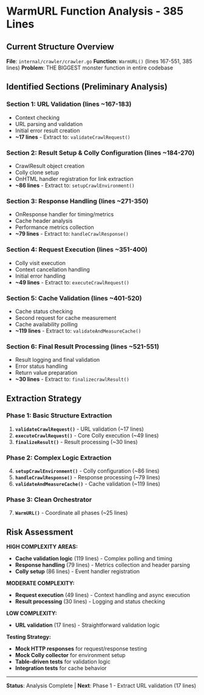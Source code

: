 # WarmURL Function Analysis - 385 Lines

## Current Structure Overview

**File**: `internal/crawler/crawler.go`
**Function**: `WarmURL()` (lines 167-551, 385 lines)
**Problem**: THE BIGGEST monster function in entire codebase

## Identified Sections (Preliminary Analysis)

### Section 1: URL Validation (lines ~167-183)
- Context checking
- URL parsing and validation  
- Initial error result creation
- **~17 lines** - Extract to: `validateCrawlRequest()`

### Section 2: Result Setup & Colly Configuration (lines ~184-270)
- CrawlResult object creation
- Colly clone setup
- OnHTML handler registration for link extraction
- **~86 lines** - Extract to: `setupCrawlEnvironment()`

### Section 3: Response Handling (lines ~271-350)
- OnResponse handler for timing/metrics
- Cache header analysis
- Performance metrics collection
- **~79 lines** - Extract to: `handleCrawlResponse()`

### Section 4: Request Execution (lines ~351-400)
- Colly visit execution
- Context cancellation handling
- Initial error handling
- **~49 lines** - Extract to: `executeCrawlRequest()`

### Section 5: Cache Validation (lines ~401-520)
- Cache status checking
- Second request for cache measurement
- Cache availability polling
- **~119 lines** - Extract to: `validateAndMeasureCache()`

### Section 6: Final Result Processing (lines ~521-551)
- Result logging and final validation
- Error status handling
- Return value preparation
- **~30 lines** - Extract to: `finalizecrawlResult()`

## Extraction Strategy

### Phase 1: Basic Structure Extraction
1. **`validateCrawlRequest()`** - URL validation (~17 lines)
2. **`executeCrawlRequest()`** - Core Colly execution (~49 lines)
3. **`finalizeResult()`** - Result processing (~30 lines)

### Phase 2: Complex Logic Extraction  
4. **`setupCrawlEnvironment()`** - Colly configuration (~86 lines)
5. **`handleCrawlResponse()`** - Response processing (~79 lines)
6. **`validateAndMeasureCache()`** - Cache validation (~119 lines)

### Phase 3: Clean Orchestrator
7. **`WarmURL()`** - Coordinate all phases (~25 lines)

## Risk Assessment

**HIGH COMPLEXITY AREAS:**
- **Cache validation logic** (119 lines) - Complex polling and timing
- **Response handling** (79 lines) - Metrics collection and header parsing
- **Colly setup** (86 lines) - Event handler registration

**MODERATE COMPLEXITY:**
- **Request execution** (49 lines) - Context handling and async execution
- **Result processing** (30 lines) - Logging and status checking

**LOW COMPLEXITY:**
- **URL validation** (17 lines) - Straightforward validation logic

**Testing Strategy:**
- **Mock HTTP responses** for request/response testing
- **Mock Colly collector** for environment setup
- **Table-driven tests** for validation logic
- **Integration tests** for cache behavior

---
**Status**: Analysis Complete | **Next**: Phase 1 - Extract URL validation (17 lines)